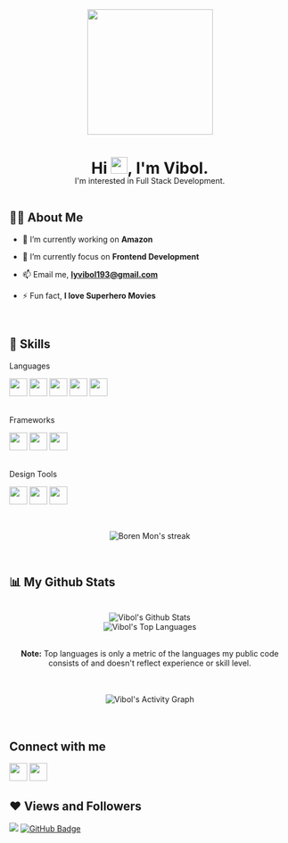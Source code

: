 <h2 align="center">
  <img src="https://drive.google.com/uc?id=1utse6W24eesDOipF2BpIuSpn21IYHlMP" height="225"/>
</h2>

<h1 align="center">Hi <img src="https://raw.githubusercontent.com/MartinHeinz/MartinHeinz/master/wave.gif" width="30px">, I'm Vibol.</h1>
<p align="center" style="margin: -21px 0 45px;">I'm interested in Full Stack Development.</p>


<h2>🙋‍♂️ About Me</h2>

- 🔭 I’m currently working on **Amazon**

- 🌱 I’m currently focus on **Frontend Development**

- 📫 Email me, **lyvibol193@gmail.com**

- ⚡ Fun fact, **I love Superhero Movies** 

<br>

<h2>🚀 Skills</h2>

<p style="margin-top: 7px;">
  <p>Languages</p>
  <span><img height="32" src="https://simple-icon.netlify.app/html.svg" /></span>
  <span><img height="32" src="https://simple-icon.netlify.app/css.svg" /></span>
  <span><img height="32" src="https://simple-icon.netlify.app/sass.svg" /></span>
  <span><img height="32" src="https://simple-icon.netlify.app/javascript.svg" /></span>
  <span><img height="32" src="https://simple-icon.netlify.app/php.svg" /></span>
  <br><br>
  <p>Frameworks</p>
  <span><img height="32" src="https://simple-icon.netlify.app/bootstrap.svg" /></span>
  <span><img height="32" src="https://simple-icon.netlify.app/tailwindcss.svg" /></span>
  <span><img height="32" src="https://simple-icon.netlify.app/laravel.svg" /></span>
  <br><br>
<!--   <p>Databases</p>
  <span><img height="32" width="32" src="https://simple-icon.netlify.app/mysql.svg" /></span>
  <br><br> -->
<!--   <p>Libraries</p>
  <span><img height="32" width="32" src="https://simple-icon.netlify.app/react-js.svg" /></span>
  <br><br> -->
  <p>Design Tools</p>
  <span><img height="32" src="https://simple-icon.netlify.app/adobe-ps.svg" /></span>
  <span><img height="32" src="https://simple-icon.netlify.app/adobe-ai.svg" /></span>
  <span><img height="32" src="https://simple-icon.netlify.app/adobe-xd.svg" /></span>
</p>
<br>
<p align="center">
  <img title="🔥 Get streak stats for your profile at git.io/streak-stats" alt="Boren Mon's streak" src="https://github-readme-streak-stats.herokuapp.com/?user=BorenMon&theme=react&hide_border=true&stroke=0000&background=0D1117"/>
</p>
<br>
<h2>📊 My Github Stats</h2>

  <br/>
  <div align="center"><img alt="Vibol's Github Stats" src="https://github-readme-stats.vercel.app/api?username=Vibol&show_icons=true&count_private=true&theme=react&hide_border=true&bg_color=0D1117" /></div>
  <div align="center"><img alt="Vibol's Top Languages" src="https://github-readme-stats.vercel.app/api/top-langs/?username=Vibol&langs_count=8&count_private=true&layout=compact&theme=react&hide_border=true&bg_color=0D1117" /></div>
  <br/>
  <p align="center"><b>Note:</b> Top languages is only a metric of the languages my public code consists of and doesn't reflect experience or skill level.</p>


<br/>
<br/>

<div align="center"><img alt="Vibol's Activity Graph" src="https://activity-graph.herokuapp.com/graph?username=BorenMon&bg_color=0D1117&color=5BCDEC&line=5BCDEC&point=FFFFFF&hide_border=true" /></div>

<br/>
<br/>

## Connect with me
<p align="left">

<a target="_blank" href="https://m.facebook.com/vibolvibol.2016"><img height="32" src="https://simple-icon.netlify.app/facebook.svg"/></a>
<a target="_blank" href="https://www.instagram.com/ly_vibol/"><img height="32" src="https://simple-icon.netlify.app/instagram.svg"/></a>

</p>

## ❤ Views and Followers
<span><img src="https://komarev.com/ghpvc/?username=BorenMon"></span>
<a href="https://github.com/Lyvibol?tab=followers"><img src="https://img.shields.io/github/followers/Lyvibol?label=Followers&style=social" alt="GitHub Badge"></a>
